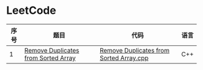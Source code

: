 # LeetCode

|序号|题目|代码|语言|
|----|----|----|----|
|1| [Remove Duplicates from Sorted Array](https://leetcode-cn.com/problems/remove-duplicates-from-sorted-array/description/)|[Remove Duplicates from Sorted Array.cpp](https://github.com/ice-tong/LeetCode/blob/master/code/Remove%20Duplicates%20from%20Sorted%20Array.cpp)|C++|
